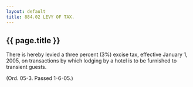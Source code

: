 ```yaml
---
layout: default 
title: 884.02 LEVY OF TAX.
---
```


{{ page.title }}
----------------

There is hereby levied a three percent (3%) excise tax, effective
January 1, 2005, on transactions by which lodging by a hotel is to be
furnished to transient guests.

(Ord. 05-3. Passed 1-6-05.)

